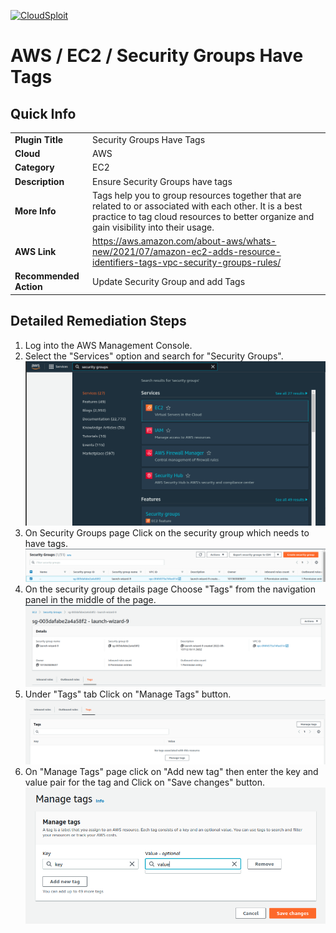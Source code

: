 [![CloudSploit](https://cloudsploit.com/img/logo-new-big-text-100.png "CloudSploit")](https://cloudsploit.com)

# AWS / EC2 / Security Groups Have Tags

## Quick Info

| | |
|-|-|
| **Plugin Title** | Security Groups Have Tags |
| **Cloud** | AWS |
| **Category** | EC2 |
| **Description** | Ensure Security Groups have tags |
| **More Info** | Tags help you to group resources together that are related to or associated with each other. It is a best practice to tag cloud resources to better organize and gain visibility into their usage. |
| **AWS Link** | https://aws.amazon.com/about-aws/whats-new/2021/07/amazon-ec2-adds-resource-identifiers-tags-vpc-security-groups-rules/ |
| **Recommended Action** | Update Security Group and add Tags |

## Detailed Remediation Steps
1. Log into the AWS Management Console.
2. Select the "Services" option and search for "Security Groups". </br> <img src="/resources/aws/ec2/security-groups-has-tags/step2.png"/>
3. On Security Groups page Click on the security group which needs to have tags. </br>  <img src="/resources/aws/ec2/security-groups-has-tags/step3.png"/>
4. On the security group details page Choose "Tags" from the navigation panel in the middle of the page.</br> <img src="/resources/aws/ec2/security-groups-has-tags/step4.png"/>
5. Under "Tags" tab Click on "Manage Tags" button.</br> <img src="/resources/aws/ec2/security-groups-has-tags/step5.png"/>
6. On "Manage Tags" page click on "Add new tag" then enter the key and value pair for the tag and Click on "Save changes" button.</br><img src="/resources/aws/ec2/security-groups-has-tags/step6.png"/>
